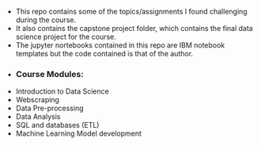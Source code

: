 - This repo contains some of the topics/assignments I found challenging during the course.
- It also contains the capstone project folder, which contains the final data science project for the course.
-  The jupyter nortebooks contained in this repo are IBM notebook templates but the code contained is that of the author.
-  
  ### Course Modules:
- Introduction to Data Science
- Webscraping
- Data Pre-processing
- Data Analysis
- SQL and databases (ETL)
- Machine Learning Model development
